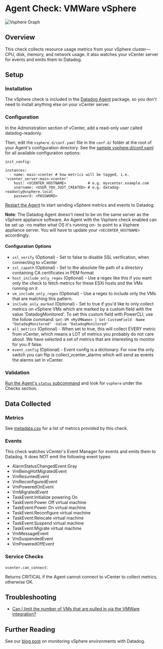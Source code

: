 # Agent Check: VMWare vSphere

![Vsphere Graph][8]

## Overview

This check collects resource usage metrics from your vSphere cluster—CPU, disk, memory, and network usage. It also watches your vCenter server for events and emits them to Datadog.

## Setup
### Installation

The vSphere check is included in the [Datadog Agent][1] package, so you don't need to install anything else on your vCenter server.

### Configuration

In the Administration section of vCenter, add a read-only user called datadog-readonly.

Then, edit the `vsphere.d/conf.yaml` file in the `conf.d/` folder at the root of your Agent's configuration directory. See the [sample vsphere.d/conf.yaml][2] for all available configuration options:

```
init_config:

instances:
  - name: main-vcenter # how metrics will be tagged, i.e. 'vcenter_server:main-vcenter'
    host: <VCENTER_HOSTNAME>          # e.g. myvcenter.example.com
    username: <USER_YOU_JUST_CREATED> # e.g. datadog-readonly@vsphere.local
    password: <PASSWORD>
```

[Restart the Agent][3] to start sending vSphere metrics and events to Datadog.

**Note**: The Datadog Agent doesn't need to be on the same server as the vSphere appliance software. An Agent with the Vsphere check enabled can be set up -no matter what OS it's running on- to point to a Vsphere appliance server. You will have to update your `<VECENTER_HOSTNAME>` accordingly.

#### Configuration Options

* `ssl_verify` (Optional) - Set to false to disable SSL verification, when connecting to vCenter
* `ssl_capath` (Optional) - Set to the absolute file path of a directory containing CA certificates in PEM format
* `host_include_only_regex` (Optional) - Use a regex like this if you want only the check to fetch metrics for these ESXi hosts and the VMs running on it
* `vm_include_only_regex` (Optional) - Use a regex to include only the VMs that are matching this pattern.
* `include_only_marked` (Optional) - Set to true if you'd like to only collect metrics on vSphere VMs which are marked by a custom field with the value 'DatadogMonitored'. To set this custom field with PowerCLI, use the follow command: `Get-VM <MyVMName> | Set-CustomField -Name "DatadogMonitored" -Value "DatadogMonitored"`
* `all_metrics` (Optional) - When set to true, this will collect EVERY metric from vCenter, which means a LOT of metrics you probably do not care about. We have selected a set of metrics that are interesting to monitor for you if false.
* `event_config` (Optional) - Event config is a dictionary. For now the only switch you can flip is collect_vcenter_alarms which will send as events the alarms set in vCenter.

### Validation

[Run the Agent's `status` subcommand][4] and look for `vsphere` under the Checks section.

## Data Collected
### Metrics

See [metadata.csv][5] for a list of metrics provided by this check.

### Events

This check watches vCenter's Event Manager for events and emits them to Datadog. It does NOT emit the following event types:

* AlarmStatusChangedEvent:Gray
* VmBeingHotMigratedEvent
* VmResumedEvent
* VmReconfiguredEvent
* VmPoweredOnEvent
* VmMigratedEvent
* TaskEvent:Initialize powering On
* TaskEvent:Power Off virtual machine
* TaskEvent:Power On virtual machine
* TaskEvent:Reconfigure virtual machine
* TaskEvent:Relocate virtual machine
* TaskEvent:Suspend virtual machine
* TaskEvent:Migrate virtual machine
* VmMessageEvent
* VmSuspendedEvent
* VmPoweredOffEvent

### Service Checks

`vcenter.can_connect`:

Returns CRITICAL if the Agent cannot connect to vCenter to collect metrics, otherwise OK.

## Troubleshooting

* [Can I limit the number of VMs that are pulled in via the VMWare integration?][6]

## Further Reading
See our [blog post][7] on monitoring vSphere environments with Datadog.


[1]: https://app.datadoghq.com/account/settings#agent
[2]: https://github.com/DataDog/integrations-core/blob/master/vsphere/datadog_checks/vsphere/data/conf.yaml.example
[3]: https://docs.datadoghq.com/agent/faq/agent-commands/#start-stop-restart-the-agent
[4]: https://docs.datadoghq.com/agent/faq/agent-commands/#agent-status-and-information
[5]: https://github.com/DataDog/integrations-core/blob/master/vsphere/metadata.csv
[6]: https://docs.datadoghq.com/integrations/faq/can-i-limit-the-number-of-vms-that-are-pulled-in-via-the-vmware-integration
[7]: https://www.datadoghq.com/blog/unified-vsphere-app-monitoring-datadog/#auto-discovery-across-vm-and-app-layers
[8]: https://raw.githubusercontent.com/DataDog/documentation/master/src/images/integrations/vmware/vsphere_graph.png
